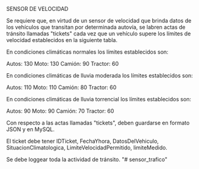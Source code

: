 SENSOR DE VELOCIDAD

Se requiere que, en virtud de un sensor de velocidad que brinda datos
de los vehículos que transitan por determinada autovía, 
se labren actas de tránsito llamadas "tickets" cada vez que un vehículo
supere los límites de velocidad establecidos en la siguiente tabla.

En condiciones climáticas normales los límites establecidos son:

Autos: 130
Moto: 130
Camión: 90
Tractor: 60

En condiciones climáticas de lluvia moderada los límites establecidos son:

Autos: 110
Moto: 110
Camión: 80
Tractor: 60

En condiciones climáticas de lluvia torrencial los límites establecidos son:

Autos: 90
Moto: 90
Camión: 70
Tractor: 60

Con respecto a las actas llamadas "tickets", deben guardarse en formato JSON y en MySQL.

El ticket debe tener IDTicket, FechaYhora, DatosDelVehiculo, SituacionClimatologica, LimiteVelocidadPermitido, limiteMedido.

Se debe loggear toda la actividad de tránsito.
"# sensor_trafico" 
